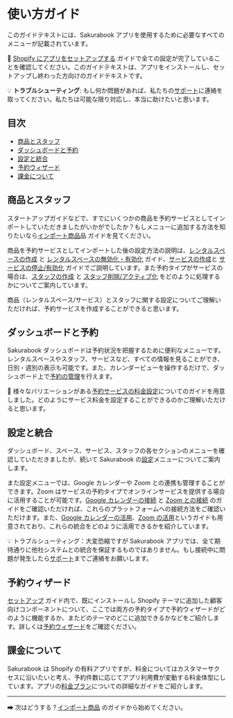 # 使い方ガイド

このガイドテキストには、Sakurabook アプリを使用するために必要なすべてのメニューが記載されています。

📌 [Shopify にアプリをセットアップする](setting-up-the-app-in-shopify.md) ガイドで全ての設定が完了していることを確認してください。このガイドテキストは、アプリをインストールし、セットアップし終わった方向けのガイドテキストです。

💡 **トラブルシューティング**: もし何か問題があれば、私たちの[サポート](app.https://sakurabook.app/pages/support)に連絡を取ってください。私たちは可能な限り対応し、本当に助けたいと思います。

## 目次

- [商品とスタッフ](#商品とスタッフ)
- [ダッシュボードと予約](#ダッシュボードと予約)
- [設定と統合](#設定と統合)
- [予約ウィザード](#予約ウィザード)
- [課金について](#課金について)

## 商品とスタッフ

スタートアップガイドなどで、すでにいくつかの商品を予約サービスとしてインポートしていただきましたがいかがでしたか？もしメニューに追加する方法を知りたいなら[インポート商品](./import-product.md)品 ガイドを見てください。

商品を予約サービスとしてインポートした後の設定方法の説明は、[レンタルスペースの作成](./create-rental-space.md) と [レンタルスペースの無効化・有効化](rental-space-de-activation.md) ガイド、[サービスの作成](./create-service.md)と [サービスの停止/有効化](./service-de-activation.md) ガイドでご説明しています。また予約タイプがサービスの場合は、[スタッフの作成](./create-staff.md) と [スタッフ削除/アクティブ化](./staff-de-activation.md) をどのように処理するかについてご案内しています。

商品（レンタルスペース/サービス）とスタッフに関する設定についてご理解いただければ、予約サービスを作成することができると思います。

## ダッシュボードと予約

Sakurabook ダッシュボードは予約状況を把握するために便利なメニューです。レンタルスペースやスタッフ、サービスなど、すべての情報を見ることができ、日別・週別の表示も可能です。また、カレンダービューを操作するだけで、ダッシュボード上で[予約の管理](./manage-bookings.md)を行えます。

💸 様々なバリエーションがある[予約サービスの料金設定](./price-for-bookings.md)についてのガイドを用意しました。どのようにサービス料金を設定することができるのかご理解いただけると思います。

## 設定と統合

ダッシュボード、スペース、サービス、スタッフの各セクションのメニューを確認していただきましたが、続いて Sakurabook の[設定](./settings.md)メニューについてご案内します。

また設定メニューでは、Google カレンダーや Zoom との連携も管理することができます。Zoom はサービスの予約タイプでオンラインサービスを提供する場合に活用することが可能です。[Google カレンダーの接続](./connect-google-calendar.md) と [Zoom との接続](./connect-zoom.md) のガイドをご確認いただければ、これらのプラットフォームへの接続方法をご確認いただけます。また、[Google カレンダーの活用](./using-google-calendar.md)、[Zoom の活用](./using-zoom.md)というガイドも用意されており、これらの統合をどのように活用できるかを紹介しています。

💡 トラブルシューティング：大変恐縮ですが Sakurabook アプリでは、全て期待通りに他社システムとの統合を保証するものではありません。もし接続中に問題が発生したら[サポート](https://app.sakurabook.app/pages/support)までご連絡をお願いします。

## 予約ウィザード

[セットアップ](./setting-up-the-app-in-shopify.md) ガイド内で、既にインストールし Shopify テーマに追加した顧客向けコンポーネントについて、ここでは両方の予約タイプで予約ウィザードがどのように機能するか、またどのテーマのどこに追加できるかなどをご紹介します。詳しくは[予約ウィザード](./booking-wizard.md)をご確認ください。

## 課金について

Sakurabook は Shopify の有料アプリですが、料金についてはカスタマーサクセスに沿いたいと考え、予約件数に応じてアプリ利用費が変動する料金体型にしています。アプリの[料金プラン](./billing-plans.md)についての詳細なガイドをご紹介します。

---

➡ 次はどうする？[インポート商品](./import-product.md) のガイドから始めてください。
